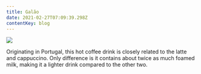 ```yaml
---
title: Galão
date: 2021-02-27T07:09:39.298Z
contentKey: blog
---
```

![](/img/galao.jpg)

Originating in Portugal, this hot coffee drink is closely related to the latte and cappuccino. Only difference is it contains about twice as much foamed milk, making it a lighter drink compared to the other two.